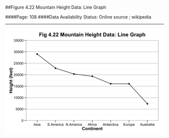 ##Figure 4.22 Mountain Height Data: Line Graph

####Page: 108
####Data Availability Status: Online source ; wikipedia
***
![`Mountain Height Data: Line Graph`](fig04-22_mountain-height-data-line-graph.png)


